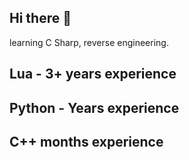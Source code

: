 ## Hi there 👋

learning C Sharp, reverse engineering.

## Lua - 3+ years experience

## Python - Years experience

## C++ months experience
